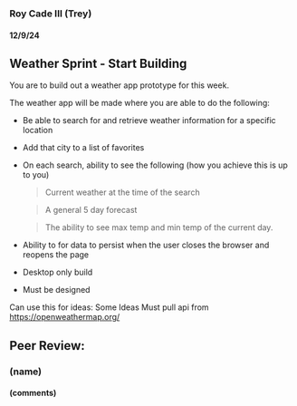 ### Roy Cade III (Trey)

#### 12/9/24

## Weather Sprint - Start Building

You are to build out a weather app prototype for this week.

The weather app will be made where you are able to do the following:
- Be able to search for and retrieve weather information for a specific location
- Add that city to a list of favorites
- On each search,  ability to see the following (how you achieve this is up to you)

   > Current weather at the time of the search
   
   > A general 5 day forecast
   
   > The ability to see max temp and min temp of the current day.

- Ability to for data to persist when the user closes the browser and reopens the page
- Desktop only build
- Must be designed

Can use this for ideas: Some Ideas
Must pull api from https://openweathermap.org/

## Peer Review:

### (name)

#### (comments)
